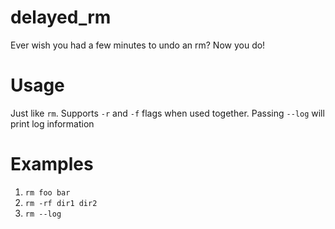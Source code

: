 # delayed\_rm
Ever wish you had a few minutes to undo an rm? Now you do! 

# Usage

Just like `rm`. Supports `-r` and `-f` flags when used together. Passing `--log` will print log information

# Examples

1. `rm foo bar`
1. `rm -rf dir1 dir2`
1. `rm --log`

